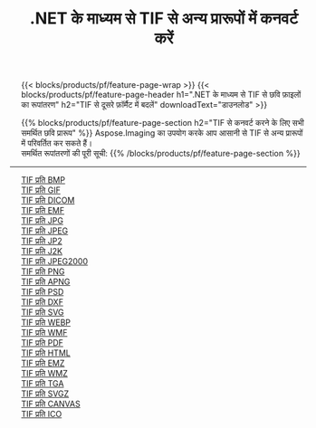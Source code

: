 ﻿---
title: .NET के माध्यम से TIF से अन्य प्रारूपों में कनवर्ट करें 
weight: 3920
url: /hi/net/conversion/from/tif 
lang: hi
langdirlevel: 2
locales: zh-hans,ja,it,ru,de,es,fr,nl,id,lt,pl,pt,vi,tr,ko,zh-hant,ar,hi,th,sv,cs,uk,he
description: Aspose.Imaging का उपयोग करके आप आसानी से TIF से अन्य स्वरूपों में परिवर्तित कर सकते हैं
---

{{< blocks/products/pf/feature-page-wrap >}}
{{< blocks/products/pf/feature-page-header h1=".NET के माध्यम से TIF से छवि फ़ाइलों का रूपांतरण" h2="TIF से दूसरे फ़ॉर्मैट में बदलें" downloadText="डाउनलोड" >}}


{{% blocks/products/pf/feature-page-section  h2="TIF से कनवर्ट करने के लिए सभी समर्थित छवि प्रारूप" %}}
Aspose.Imaging का उपयोग करके आप आसानी से TIF से अन्य प्रारूपों में परिवर्तित कर सकते हैं।
<br/>
समर्थित रूपांतरणों की पूरी सूची:
{{% /blocks/products/pf/feature-page-section %}}
<div class="container-fluid productfamilypage bg-gray">
    <div class="convertypes bg-gray agp-content section">
        <div class="container">
		<hr style="margin-left:-20px;"/>
		<div class="row other-converters">
		    <div class='col-md-2 other-converter remove-lp remove-rp'><a href="/imaging/hi/net/conversion/tif-to-bmp" >TIF प्रति BMP</a></div><div class='col-md-2 other-converter remove-lp remove-rp'><a href="/imaging/hi/net/conversion/tif-to-gif" >TIF प्रति GIF</a></div><div class='col-md-2 other-converter remove-lp remove-rp'><a href="/imaging/hi/net/conversion/tif-to-dicom" >TIF प्रति DICOM</a></div><div class='col-md-2 other-converter remove-lp remove-rp'><a href="/imaging/hi/net/conversion/tif-to-emf" >TIF प्रति EMF</a></div><div class='col-md-2 other-converter remove-lp remove-rp'><a href="/imaging/hi/net/conversion/tif-to-jpg" >TIF प्रति JPG</a></div><div class='col-md-2 other-converter remove-lp remove-rp'><a href="/imaging/hi/net/conversion/tif-to-jpeg" >TIF प्रति JPEG</a></div><div class='col-md-2 other-converter remove-lp remove-rp'><a href="/imaging/hi/net/conversion/tif-to-jp2" >TIF प्रति JP2</a></div><div class='col-md-2 other-converter remove-lp remove-rp'><a href="/imaging/hi/net/conversion/tif-to-j2k" >TIF प्रति J2K</a></div><div class='col-md-2 other-converter remove-lp remove-rp'><a href="/imaging/hi/net/conversion/tif-to-jpeg2000" >TIF प्रति JPEG2000</a></div><div class='col-md-2 other-converter remove-lp remove-rp'><a href="/imaging/hi/net/conversion/tif-to-png" >TIF प्रति PNG</a></div><div class='col-md-2 other-converter remove-lp remove-rp'><a href="/imaging/hi/net/conversion/tif-to-apng" >TIF प्रति APNG</a></div><div class='col-md-2 other-converter remove-lp remove-rp'><a href="/imaging/hi/net/conversion/tif-to-psd" >TIF प्रति PSD</a></div><div class='col-md-2 other-converter remove-lp remove-rp'><a href="/imaging/hi/net/conversion/tif-to-dxf" >TIF प्रति DXF</a></div><div class='col-md-2 other-converter remove-lp remove-rp'><a href="/imaging/hi/net/conversion/tif-to-svg" >TIF प्रति SVG</a></div><div class='col-md-2 other-converter remove-lp remove-rp'><a href="/imaging/hi/net/conversion/tif-to-webp" >TIF प्रति WEBP</a></div><div class='col-md-2 other-converter remove-lp remove-rp'><a href="/imaging/hi/net/conversion/tif-to-wmf" >TIF प्रति WMF</a></div><div class='col-md-2 other-converter remove-lp remove-rp'><a href="/imaging/hi/net/conversion/tif-to-pdf" >TIF प्रति PDF</a></div><div class='col-md-2 other-converter remove-lp remove-rp'><a href="/imaging/hi/net/conversion/tif-to-html" >TIF प्रति HTML</a></div><div class='col-md-2 other-converter remove-lp remove-rp'><a href="/imaging/hi/net/conversion/tif-to-emz" >TIF प्रति EMZ</a></div><div class='col-md-2 other-converter remove-lp remove-rp'><a href="/imaging/hi/net/conversion/tif-to-wmz" >TIF प्रति WMZ</a></div><div class='col-md-2 other-converter remove-lp remove-rp'><a href="/imaging/hi/net/conversion/tif-to-tga" >TIF प्रति TGA</a></div><div class='col-md-2 other-converter remove-lp remove-rp'><a href="/imaging/hi/net/conversion/tif-to-svgz" >TIF प्रति SVGZ</a></div><div class='col-md-2 other-converter remove-lp remove-rp'><a href="/imaging/hi/net/conversion/tif-to-canvas" >TIF प्रति CANVAS</a></div><div class='col-md-2 other-converter remove-lp remove-rp'><a href="/imaging/hi/net/conversion/tif-to-ico" >TIF प्रति ICO</a></div>
                </div>
        </div>
    </div>
</div>
<br/>

